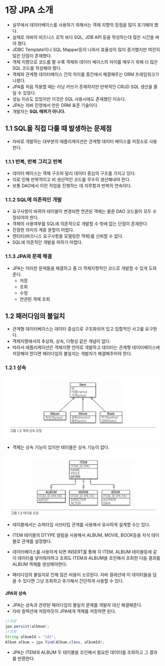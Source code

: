 # 1장 JPA 소개 

- 실무에서 데이터베이스를 사용하기 위해서는 객체 지향의 장점을 많이 포기해야 했다. 
- 실제로 자바의 비즈니스 로직 보다 SQL, JDB API 등을 작성하는데 많은 시간을 써야 했다. 
- JDBC Template이나 SQL Mapper등이 나와서 효율성이 많이 증가했지만 여전히 많은 단점이 존재했다.
- 객체 지향으로 코드를 짤 수록 객체와 데이터 베이스의 차이를 메우기 위해 더 많은 SQL 코드를 작성해야 했다. 
- 객체와 관계형 데이터베이스 간의 차이를 중간에서 해결해주는 ORM 프레임워크가 나왔다. 
- JPA를 처음 적용할 때는 러닝 커브가 존재하지만 반복적인 CRUD SQL 생산을 줄일 수 있었다. 
- 성능 이슈도 있었지만 이것은 SQL 사용시에도 존재했던 이슈다. 
- JPA는 자바 진영에서 만든 ORM 표준 기술이다. 
- 개발자는 __SQL 매퍼가 아니다.__

## 1.1 SQL을 직접 다룰 때 발생하는 문제점
- 자바로 개발하는 대부분의 애플리케이션은 관계형 데이터 베이스를 저장소로 사용한다. 

### 1.1.1 반복, 반복 그리고 반복 

- 데이터 베이스는 객체 구조와 달리 데이터 중심의 구조를 가지고 있다. 
- 이로 인해 반복적이고 비 생산적인 코드를 무수히 생산해내야 한다.
- 보통 DAO에서 이런 작업을 진행하는 데 지루함과 반복의 연속이다. 

### 1.1.2 SQL에 의존적인 개발 

- 요구사항이 바뀌어 테이블이 변경되면 연관된 객체는 물론 DAO 코드들이 모두 수정되어야 한다.
- 객체의 사용여부를 SQL에 의존적으로 개발할 수 밖에 없는 단점이 존재한다. 
- 진정한 의미의 계층 분할이 어렵다.
- 엔티티(비즈니스 요구사항을 모델링한 객체)를 신뢰할 수 없다.
- SQL에 의존적인 개발을 피하기 어렵다. 

### 1.1.3 JPA와 문제 해결

- JPA는 이러한 문제들을 해결하고 좀 더 객체지향적인 코드로 개발할 수 있게 도와 준다. 
    - 저장
    - 조회
    - 수정
    - 연관된 객체 조회 

## 1.2 패러다임의 불일치 

- 관계형 데이터베이스는 데이터 중심으로 구조화되어 있고 집합적인 사고를 요구한다. 
- 객체지향에서의 추상화, 상속, 다형성 같은 개념이 없다. 
- 따라서 애플리케이션은 객체지향 언어로 개발하고 데이터는 관계형 데이터베이스에 저장해야 한다면 패러다임의 불일치는 
개발자가 해결해주어야 한다. 

### 1.2.1 상속

![객체 상속 모델](./img/1_2_instanceEx.png)

- 객체는 상속 기능이 있지만 테이블은 상속 기능이 없다. 

![테이블 모델](./img/1_3_tableEx.png)
- 테이블에서는 슈퍼타입 서브타입 관계를 사용해서 유사하게 설계할 수는 있다. 
- ITEM 테이블의 DTYPE 컬럼을 사용해서 ALBUM, MOVIE, BOOK등을 자식 테이블로 관계를 설정했다. 

- 데이터베이스를 사용하게 되면 INSERT를 통해 각 ITEM, ALBUM 테이블등에 같이 데이터를 넣어줘야하고 조회도 ITEM과 ALBUM을 조인해서 조회한 다음
결과를 ALBUM 객체를 생성해야한다. 
- 패러다임의 불일치로 인해 많은 비용이 소모된다. 자바 컬레션에 이 데이터들을 담을 수 있다면 그냥 조회하고 추가해서 간단하게 사용할 수 있다. 

#### JPA와 상속 
- JPA는 상속과 관련된 패러다임의 불일치 문제를 개발자 대신 해결해준다. 
- 자바 컬렉션에 저장하듯이 JPA에게 객체를 저장하면 된다. 
```java
//저장  
jpa.persist(albmum);
//조회 
String albumId = "id1";
Album album = jpa.find(Album.class, albumId);
```
- JPA는 ITEM과 ALBUM 두 테이블을 조인해서 필요한 데이터를 조회하고 그 결과를 반환한다. 
